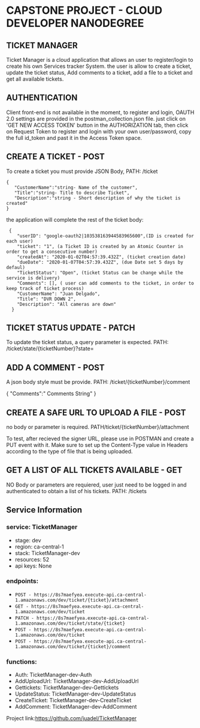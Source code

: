 

# CAPSTONE PROJECT - CLOUD DEVELOPER NANODEGREE
## TICKET MANAGER

Ticket Manager is a cloud application that allows an user to register/login to create his own Services tracker System. the user is allow to create a ticket, update the ticket status, Add comments to a ticket, add a file to a ticket and get all available tickets.

        
## AUTHENTICATION

Client front-end is not available in the moment, to register and login, OAUTH 2.0 settings are provided in the postman_collection.json file. just click on 'GET NEW ACCESS TOKEN' button in the AUTHORIZATION tab, then click on Request Token to register and login with your own user/password, copy the full  id_token and past it in the Access Token space. 

## CREATE A TICKET - POST

To create a ticket you must provide JSON Body, PATH: /ticket

    {
       "CustomerName":"string- Name of the customer",
       "Title":"string- Title to describe Ticket",	
       "Description":"string - Short description of why the ticket is created"
    } 

the application will complete the rest of the ticket body:
 
     {
        "userID": "google-oauth2|103538163944583965600",(ID is created for each user)
        "ticket": "1", (a Ticket ID is created by an Atomic Counter in order to get a consecutive number)
        "createdAt": "2020-01-02T04:57:39.432Z", (ticket creation date)
        "dueDate": "2020-01-07T04:57:39.432Z", (due Date set 5 days by defaul)
        "TicketStatus": "Open",	(ticket Status can be change while the service is delivery)
        "Comments": [],	( user can add comments to the ticket, in order to keep track of ticket process)
        "CustomerName": "Juan Delgado",
        "Title": "DVR DOWN 2",
        "Description": "All cameras are down"
      }

## TICKET STATUS UPDATE - PATCH

To update the ticket status, a query parameter is expected. PATH: /ticket/state/{ticketNumber}?state=

## ADD A COMMENT - POST

A json body style must  be provide. PATH: /ticket/{ticketNumber}/comment

  {
   "Comments":" Comments String"
  }

## CREATE A SAFE URL TO UPLOAD A FILE - POST

no body or parameter is required. PATH/ticket/{ticketNumber}/attachment

To test, after recieved the signer URL, please use in POSTMAN and create a PUT event with it. Make sure to set up the Content-Type value in Headers according to the type of file that is being uploaded. 

## GET A LIST OF ALL TICKETS AVAILABLE - GET

NO Body or parameters are requiered, user just need to be logged in and authenticated to obtain a list of his tickets. PATH: /tickets
 
## Service Information

### service: TicketManager

 - stage: dev
 - region: ca-central-1
 - stack: TicketManager-dev
 - resources: 52
 - api keys: None
 
 ### endpoints:
  - `POST - https://8s7maefyea.execute-api.ca-central-1.amazonaws.com/dev/ticket/{ticket}/attachment`
  - `GET - https://8s7maefyea.execute-api.ca-central-1.amazonaws.com/dev/ticket`
  - `PATCH - https://8s7maefyea.execute-api.ca-central-1.amazonaws.com/dev/ticket/state/{ticket}`
  - `POST - https://8s7maefyea.execute-api.ca-central-1.amazonaws.com/dev/ticket`
  - `POST - https://8s7maefyea.execute-api.ca-central-1.amazonaws.com/dev/ticket/{ticket}/comment`

### functions:
  - Auth: TicketManager-dev-Auth
  - AddUploadUrl: TicketManager-dev-AddUploadUrl
  - Gettickets: TicketManager-dev-Gettickets
  - UpdateStatus: TicketManager-dev-UpdateStatus
  - CreateTicket: TicketManager-dev-CreateTicket
  - AddComment: TicketManager-dev-AddComment


Project link:https://github.com/juadel/TicketManager












